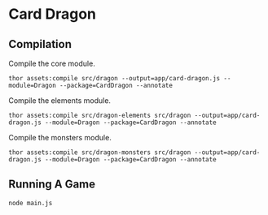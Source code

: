 # Card Dragon

## Compilation

Compile the core module.

    thor assets:compile src/dragon --output=app/card-dragon.js --module=Dragon --package=CardDragon --annotate

Compile the elements module.

    thor assets:compile src/dragon-elements src/dragon --output=app/card-dragon.js --module=Dragon --package=CardDragon --annotate

Compile the monsters module.

    thor assets:compile src/dragon-monsters src/dragon --output=app/card-dragon.js --module=Dragon --package=CardDragon --annotate

## Running A Game

```
node main.js
```
